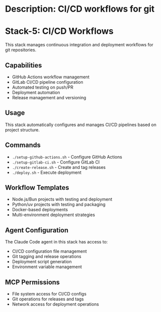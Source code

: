 # Description: CI/CD workflows for git

# Stack-5: CI/CD Workflows

This stack manages continuous integration and deployment workflows for git repositories.

## Capabilities
- GitHub Actions workflow management
- GitLab CI/CD pipeline configuration
- Automated testing on push/PR
- Deployment automation
- Release management and versioning

## Usage
This stack automatically configures and manages CI/CD pipelines based on project structure.

## Commands
- `./setup-github-actions.sh` - Configure GitHub Actions
- `./setup-gitlab-ci.sh` - Configure GitLab CI
- `./create-release.sh` - Create and tag releases
- `./deploy.sh` - Execute deployment

## Workflow Templates
- Node.js/Bun projects with testing and deployment
- Python/uv projects with testing and packaging
- Docker-based deployments
- Multi-environment deployment strategies

## Agent Configuration
The Claude Code agent in this stack has access to:
- CI/CD configuration file management
- Git tagging and release operations
- Deployment script generation
- Environment variable management

## MCP Permissions
- File system access for CI/CD configs
- Git operations for releases and tags
- Network access for deployment operations